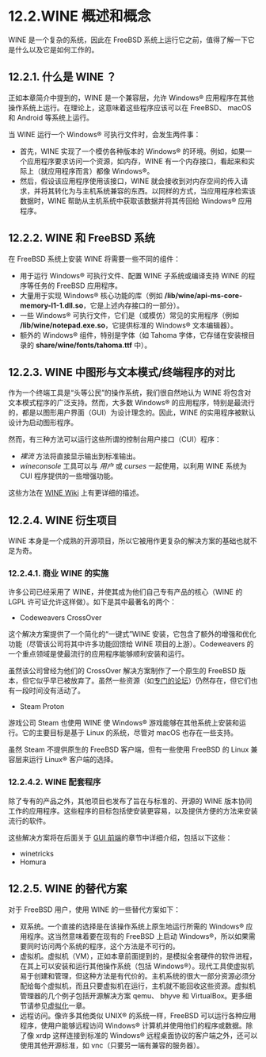 # 12.2.WINE 概述和概念

WINE 是一个复杂的系统，因此在 FreeBSD 系统上运行它之前，值得了解一下它是什么以及它是如何工作的。

## 12.2.1. 什么是 WINE ？

正如本章简介中提到的，WINE 是一个兼容层，允许 Windows® 应用程序在其他操作系统上运行。在理论上，这意味着这些程序应该可以在 FreeBSD、 macOS 和 Android 等系统上运行。

当 WINE 运行一个 Windows® 可执行文件时，会发生两件事：

- 首先，WINE 实现了一个模仿各种版本的 Windows® 的环境。例如，如果一个应用程序要求访问一个资源，如内存，WINE 有一个内存接口，看起来和实际上（就应用程序而言）都像 Windows®。
- 然后，假设该应用程序使用该接口，WINE 就会接收到对内存空间的传入请求，并将其转化为与主机系统兼容的东西。以同样的方式，当应用程序检索该数据时，WINE 帮助从主机系统中获取该数据并将其传回给 Windows® 应用程序。

## 12.2.2. WINE 和 FreeBSD 系统

在 FreeBSD 系统上安装 WINE 将需要一些不同的组件：

- 用于运行 Windows® 可执行文件、配置 WINE 子系统或编译支持 WINE 的程序等任务的 FreeBSD 应用程序。
- 大量用于实现 Windows® 核心功能的库（例如 **/lib/wine/api-ms-core-memory-l1-1.dll.so**，它是上述内存接口的一部分）。
- 一些 Windows® 可执行文件，它们是（或模仿）常见的实用程序（例如 **/lib/wine/notepad.exe.so**，它提供标准的 Windows® 文本编辑器）。
- 额外的 Windows® 组件，特别是字体（如 Tahoma 字体，它存储在安装根目录的 **share/wine/fonts/tahoma.ttf** 中）。

## 12.2.3. WINE 中图形与文本模式/终端程序的对比

作为一个终端工具是“头等公民”的操作系统，我们很自然地认为 WINE 将包含对文本模式程序的广泛支持。然而，大多数 Windows® 的应用程序，特别是最流行的，都是以图形用户界面（GUI）为设计理念的。因此，WINE 的实用程序被默认设计为启动图形程序。

然而，有三种方法可以运行这些所谓的控制台用户接口（CUI）程序：

- _裸流_ 方法将直接显示输出到标准输出。
- _wineconsole_ 工具可以与 _用户_ 或 _curses_ 一起使用，以利用 WINE 系统为 CUI 程序提供的一些增强功能。

这些方法在 [WINE Wiki](https://wiki.winehq.org/Wine_User's_Guide#Text_mode_programs_.28CUI:_Console_User_Interface.29) 上有更详细的描述。

## 12.2.4. WINE 衍生项目

WINE 本身是一个成熟的开源项目，所以它被用作更复杂的解决方案的基础也就不足为奇。

### 12.2.4.1. 商业 WINE 的实施

许多公司已经采用了 WINE，并使其成为他们自己专有产品的核心（WINE 的 LGPL 许可证允许这样做）。如下是其中最著名的两个：

- Codeweavers CrossOver

这个解决方案提供了一个简化的“一键式”WINE 安装，它包含了额外的增强和优化功能（尽管该公司将其中许多功能回馈给 WINE 项目的上游）。Codeweavers 的一个重点领域是使最流行的应用程序能够顺利安装和运行。

虽然该公司曾经为他们的 CrossOver 解决方案制作了一个原生的 FreeBSD 版本，但它似乎早已被放弃了。虽然一些资源（如[专门的论坛](https://www.codeweavers.com/compatibility/crossover/forum/freebsd)）仍然存在，但它们也有一段时间没有活动了。

- Steam Proton

游戏公司 Steam 也使用 WINE 使 Windows® 游戏能够在其他系统上安装和运行。它的主要目标是基于 Linux 的系统，尽管对 macOS 也存在一些支持。

虽然 Steam 不提供原生的 FreeBSD 客户端，但有一些使用 FreeBSD 的 Linux 兼容层来运行 Linux® 客户端的选择。

### 12.2.4.2. WINE 配套程序

除了专有的产品之外，其他项目也发布了旨在与标准的、开源的 WINE 版本协同工作的应用程序。这些程序的目标包括使安装更容易，以及提供方便的方法来安装流行的软件。

这些解决方案将在后面关于 [GUI 前端](https://docs.freebsd.org/en/books/handbook/book/#wine-management-guis)的章节中详细介绍，包括以下这些：

- winetricks
- Homura

## 12.2.5. WINE 的替代方案

对于 FreeBSD 用户，使用 WINE 的一些替代方案如下：

- 双系统。一个直接的选择是在该操作系统上原生地运行所需的 Windows® 应用程序。这当然意味着要在现有的 FreeBSD 上启动 Windows®，所以如果需要同时访问两个系统的程序，这个方法是不可行的。
- 虚拟机。虚拟机（VM），正如本章前面提到的，是模拟全套硬件的软件进程，在其上可以安装和运行其他操作系统（包括 Windows®）。现代工具使虚拟机易于创建和管理，但这种方法是有代价的。主机系统的很大一部分资源必须分配给每个虚拟机，而且只要虚拟机在运行，主机就不能回收这些资源。虚拟机管理器的几个例子包括开源解决方案 qemu、 bhyve 和 VirtualBox。更多细节请参见[虚拟化](https://docs.freebsd.org/en/books/handbook/book/#virtualization)一章。
- 远程访问。像许多其他类似 UNIX® 的系统一样，FreeBSD 可以运行各种应用程序，使用户能够远程访问 Windows® 计算机并使用他们的程序或数据。除了像 xrdp 这样连接到标准的 Windows® 远程桌面协议的客户端之外，还可以使用其他开源标准，如 vnc（只要另一端有兼容的服务器）。